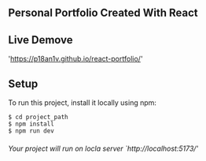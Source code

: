 ## Personal Portfolio Created With React 
## Live Demove 
'https://p18an1v.github.io/react-portfolio/'

## Setup
To run this project, install it locally using npm:
```
$ cd project_path
$ npm install
$ npm run dev
```
###### Your project will run on locla server `http://localhost:5173/'
